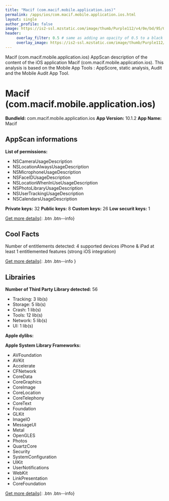 ```yaml
---
title: "Macif (com.macif.mobile.application.ios)"
permalink: /apps/ios/com.macif.mobile.application.ios.html
layout: single
author_profile: false
image: https://is2-ssl.mzstatic.com/image/thumb/Purple112/v4/0e/bd/95/0ebd95cb-c4de-cdc2-4c03-ae41b4f85a16/AppIcon.release-0-1x_U007emarketing-0-7-0-85-220.png/512x512bb.jpg
header: 
     overlay_filter: 0.5 # same as adding an opacity of 0.5 to a black background
     overlay_image: https://is2-ssl.mzstatic.com/image/thumb/Purple112/v4/0e/bd/95/0ebd95cb-c4de-cdc2-4c03-ae41b4f85a16/AppIcon.release-0-1x_U007emarketing-0-7-0-85-220.png/512x512bb.jpg
---
```

Macif (com.macif.mobile.application.ios) AppScan description of the content of the iOS application Macif (com.macif.mobile.application.ios). This analysis is based on the Mobile App Tools : AppScore, static analysis, Audit and the Mobile Audit App Tool.

# Macif (com.macif.mobile.application.ios)

**BundleId:** com.macif.mobile.application.ios
**App Version:** 10.1.2
**App Name:** Macif


## AppScan informations 

**List of permissions:** 
- NSCameraUsageDescription
- NSLocationAlwaysUsageDescription
- NSMicrophoneUsageDescription
- NSFaceIDUsageDescription
- NSLocationWhenInUseUsageDescription
- NSPhotoLibraryUsageDescription
- NSUserTrackingUsageDescription
- NSCalendarsUsageDescription
  
  
**Private keys:** 32
**Public keys:** 8
**Custom keys:** 26
**Low securit keys:** 1
  
[Get more details](/pricing.html){: .btn .btn--info}

## Cool Facts

Number of entitlements detected: 4
supported devices iPhone & iPad
at least 1 entitlemented features (strong iOS integration)
  
[Get more details](/pricing.html){: .btn .btn--info }

## Librairies 
**Number of Third Party Library detected:** 56
- Tracking: 3 lib(s)
- Storage: 5 lib(s)
- Crash: 1 lib(s)
- Tools: 12 lib(s)
- Network: 5 lib(s)
- UI: 1 lib(s)


**Apple dylibs:**


**Apple System Library Frameworks:**
- AVFoundation
- AVKit
- Accelerate
- CFNetwork
- CoreData
- CoreGraphics
- CoreImage
- CoreLocation
- CoreTelephony
- CoreText
- Foundation
- GLKit
- ImageIO
- MessageUI
- Metal
- OpenGLES
- Photos
- QuartzCore
- Security
- SystemConfiguration
- UIKit
- UserNotifications
- WebKit
- LinkPresentation
- CoreFoundation


  
[Get more details](/pricing.html){: .btn .btn--info}

